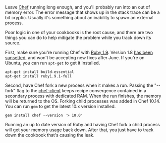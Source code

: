 <!--
title: Trimming Chef's memory use
created: 24 April 2013 - 5:43 am
updated: 24 April 2013 - 6:28 am
publish: 23 April 2013
slug: small-chef
tags: coding, chef
-->

Leave [Chef][] running long enough, and you'll probably run into an out of
memory error. The error message that shows up in the stack trace can be a bit
cryptic. Usually it's something about an inability to spawn an external process.

Poor logic in one of your cookbooks is the root cause, and there are two things
you can do to help mitigate the problem while you track down its source.

First, make sure you're running Chef with [Ruby 1.9][]. Version 1.8
[has been sunsetted][], and won't be accepting new fixes after June. If you're
on Ubuntu, you can run `apt-get` to get it installed.

    apt-get install build-essential
    apt-get install ruby1.9.1-full

Second, have Chef fork a new process when it makes a run. Passing the "--fork"
flag to the [chef-client][] keeps recipe convergence contained in a secondary
process with dedicated RAM. When the run finishes, the memory will be returned
to the OS. Forking child processes was added in Chef 10.14. You can run `gem` to
get the latest 10.x version installed.

    gem install chef --version '> 10.0'

Running an up to date version of Ruby and having Chef fork a child process
will get your memory usage back down. After that, you just have to track down
the cookbook that's causing the leak.


[Chef]: http://opscode.com/chef "Various (Opscode): Chef is an open-source automation platform built to address the hardest infrastructure challenges on the planet."
[Ruby 1.9]: http://ruby-lang.org/ "Various (Ruby): Ruby is a  programmer's best friend"
[has been sunsetted]: http://blade.nagaokaut.ac.jp/cgi-bin/scat.rb/ruby/ruby-dev/47201 "Urabe Shyouhei (ruby-dev): Conclusion of 1.8.7 to be expected this June"
[chef-client]: http://docs.opscode.com/chef_client.html "Various (Opscode): A chef-client is an agent that runs locally on every node that is registered with the Chef Server."
